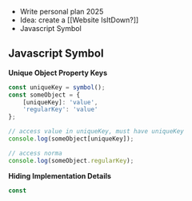 - Write personal plan 2025
- Idea: create a [[Website IsItDown?]]
- Javascript Symbol

## Javascript Symbol

**Unique Object Property Keys**

```javascript
const uniqueKey = symbol();
const someObject = {
	[uniqueKey]: 'value',
	'regularKey': 'value'
};

// access value in uniqueKey, must have uniqueKey
console.log(someObject[uniqueKey]);

// access norma
console.log(someObject.regularKey);
```

**Hiding Implementation Details**

```javascript
const 
```